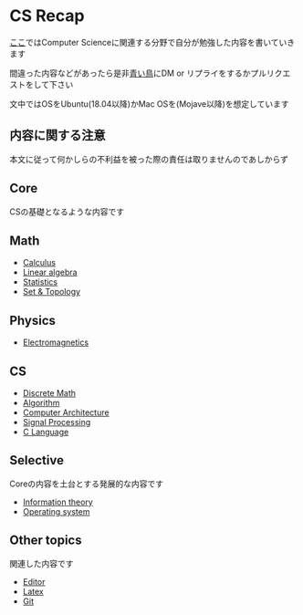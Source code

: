 # CS Recap

[ここ](https://diohabara.github.io/cs-recap)ではComputer Scienceに関連する分野で自分が勉強した内容を書いていきます

間違った内容などがあったら是非[青い鳥](twitter.com/legarconaujapon)にDM or リプライをするかプルリクエストをして下さい

文中ではOSをUbuntu(18.04以降)かMac OSを(Mojave以降)を想定しています

## 内容に関する注意

本文に従って何かしらの不利益を被った際の責任は取りませんのであしからず

## Core

CSの基礎となるような内容です

## Math

* [Calculus](cal/cal00.md)
* [Linear algebra](linear-alge/linear-alge00.md)
* [Statistics](stat/stat00.md)
* [Set & Topology](set-topo00/set-topo00.md)

## Physics

* [Electromagnetics](elec/elec00.md)

## CS

* [Discrete Math](dis-math/dis-math00.md)
* [Algorithm](algo/algo00.md)
* [Computer Architecture](comp-arch/comp-arch00.md)
* [Signal Processing](signal/signal00.md)
* [C Language](clang/clang00.md)

## Selective

Coreの内容を土台とする発展的な内容です

* [Information theory](info-theo/info-theo00.md)
* [Operating system](os/os00.md)

## Other topics

関連した内容です

* [Editor](other/editor.md)
* [Latex](other/latex.md)
* [Git](othergit.md)
